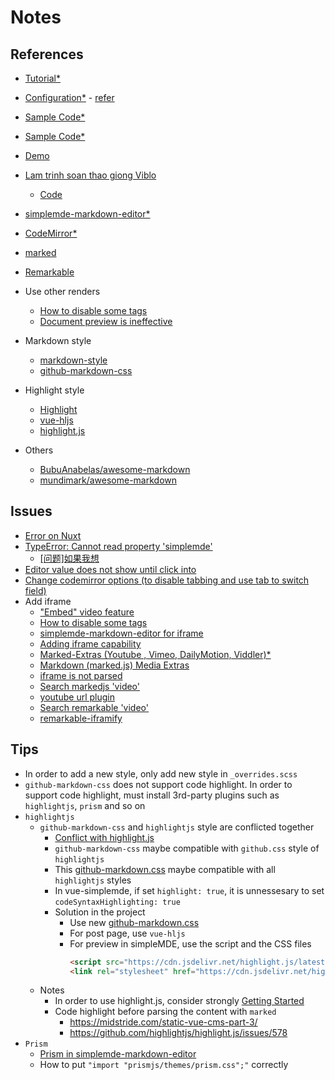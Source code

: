 # Notes

## References

- [Tutorial*](https://github.com/F-loat/vue-simplemde/blob/master/README.md)
- [Configuration*](https://github.com/F-loat/vue-simplemde/blob/master/doc/configuration_en.md) - [refer](https://github.com/sparksuite/simplemde-markdown-editor)
- [Sample Code*](https://github.com/F-loat/vue-simplemde/blob/master/examples/index.vue)
- [Sample Code*](https://github.com/F-loat/vue-simplemde/blob/gh-pages/src/App.vue)
- [Demo](https://f-loat.github.io/vue-simplemde/dist/demo.html)
- [Lam trinh soan thao giong Viblo](https://viblo.asia/p/lam-trinh-soan-thao-giong-voi-viblo-Do754JBLZM6)
  - [Code](https://github.com/ththth0303/laravel-vue-coreui/blob/editor/resources/assets/js/admin/views/markdown/index.vue)

- [simplemde-markdown-editor*](https://github.com/sparksuite/simplemde-markdown-editor)
- [CodeMirror*](https://github.com/codemirror/CodeMirror)
- [marked](https://github.com/markedjs/marked)
- [Remarkable](https://github.com/jonschlinkert/remarkable)

- Use other renders
  - [How to disable some tags](https://github.com/F-loat/vue-simplemde/issues/25)
  - [Document preview is ineffective](https://github.com/sparksuite/simplemde-markdown-editor/issues/633)

- Markdown style
  - [markdown-style](https://github.com/F-loat/vue-simplemde#markdown-style)
  - [github-markdown-css](https://github.com/sindresorhus/github-markdown-css)
- Highlight style
  - [Highlight](https://github.com/F-loat/vue-simplemde#highlight)
  - [vue-hljs](https://github.com/SunskyXH/vue-hljs)
  - [highlight.js](https://github.com/highlightjs/highlight.js)

- Others
  - [BubuAnabelas/awesome-markdown](https://github.com/BubuAnabelas/awesome-markdown)
  - [mundimark/awesome-markdown](https://github.com/mundimark/awesome-markdown)

## Issues

- [Error on Nuxt](https://github.com/F-loat/vue-simplemde/issues/75)
- [TypeError: Cannot read property 'simplemde'](https://github.com/F-loat/vue-simplemde/issues/76)
  - [[问题]如果我想](https://github.com/F-loat/vue-simplemde/issues/36)
- [Editor value does not show until click into](https://github.com/F-loat/vue-simplemde/issues/20)
- [Change codemirror options (to disable tabbing and use tab to switch field)](https://github.com/F-loat/vue-simplemde/issues/64)
- Add iframe
  - ["Embed" video feature](https://github.com/sparksuite/simplemde-markdown-editor/issues/225)
  - [How to disable some tags](https://github.com/F-loat/vue-simplemde/issues/25)
  - [simplemde-markdown-editor for iframe](https://github.com/rjriel/simplemde-markdown-editor)
  - [Adding iframe capability](https://github.com/rjriel/marked/commit/aae8a5fd634e08cf0fb4e2b3c7e0c1b6e6bfa5ed)
  - [Marked-Extras (Youtube , Vimeo, DailyMotion, Viddler)*](https://github.com/markedjs/marked/issues/362)
  - [Markdown (marked.js) Media Extras](https://gist.github.com/tunnckoCore/9374172)
  - [iframe is not parsed](https://github.com/markedjs/marked/issues/861)
  - [Search markedjs 'video'](https://github.com/markedjs/marked/issues?utf8=%E2%9C%93&q=is%3Aissue+video+)
  - [youtube url plugin](https://github.com/jonschlinkert/remarkable/issues/274)
  - [Search remarkable 'video'](https://github.com/jonschlinkert/remarkable/issues?utf8=%E2%9C%93&q=is%3Aissue+video+)
  - [remarkable-iframify](https://github.com/noticeableapp/remarkable-iframify)

## Tips

- In order to add a new style, only add new style in `_overrides.scss`
- `github-markdown-css` does not support code highlight. In order to support code highlight, must install 
  3rd-party plugins such as `highlightjs`, `prism` and so on
- `highlightjs`
  - `github-markdown-css` and `highlightjs` style are conflicted together
    - [Conflict with highlight.js](https://github.com/sindresorhus/github-markdown-css/issues/52)
    - `github-markdown-css` maybe compatible with `github.css` style of `highlightjs` 
    - This [github-markdown.css](https://zzzzbw.github.io/github-markdown-css/github-markdown.css) maybe
      compatible with all `highlightjs` styles
    - In vue-simplemde, if set `highlight: true`, it is unnessesary to set `codeSyntaxHighlighting: true`
    - Solution in the project
      - Use new [github-markdown.css](https://zzzzbw.github.io/github-markdown-css/github-markdown.css)
      - For post page, use `vue-hljs`
      - For preview in simpleMDE, use the script and the CSS files
        ``` html
        <script src="https://cdn.jsdelivr.net/highlight.js/latest/highlight.min.js"></script>
        <link rel="stylesheet" href="https://cdn.jsdelivr.net/highlight.js/latest/styles/github.min.css">
        ```
  - Notes
    - In order to use highlight.js, consider strongly [Getting Started](https://github.com/highlightjs/highlight.js#getting-started)
    - Code highlight before parsing the content with `marked`
      - https://midstride.com/static-vue-cms-part-3/
      - https://github.com/highlightjs/highlight.js/issues/578
- `Prism`
  - [Prism in simplemde-markdown-editor](https://github.com/sparksuite/simplemde-markdown-editor/issues/138)
  - How to put  `"import "prismjs/themes/prism.css";"` correctly